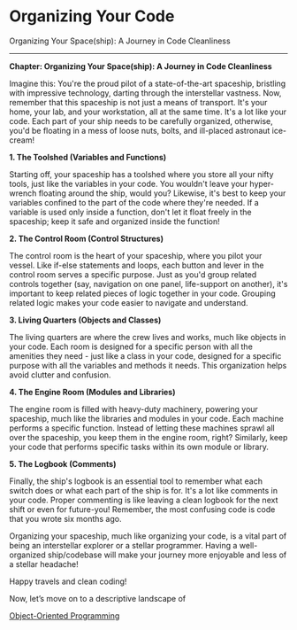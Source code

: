 # Organizing Your Code

Organizing Your Space(ship): A Journey in Code Cleanliness

---

**Chapter: Organizing Your Space(ship): A Journey in Code Cleanliness**

Imagine this: You're the proud pilot of a state-of-the-art spaceship, bristling with impressive technology, darting through the interstellar vastness. Now, remember that this spaceship is not just a means of transport. It's your home, your lab, and your workstation, all at the same time. It's a lot like your code. Each part of your ship needs to be carefully organized, otherwise, you'd be floating in a mess of loose nuts, bolts, and ill-placed astronaut ice-cream!

**1. The Toolshed (Variables and Functions)**

Starting off, your spaceship has a toolshed where you store all your nifty tools, just like the variables in your code. You wouldn't leave your hyper-wrench floating around the ship, would you? Likewise, it's best to keep your variables confined to the part of the code where they're needed. If a variable is used only inside a function, don't let it float freely in the spaceship; keep it safe and organized inside the function!

**2. The Control Room (Control Structures)**

The control room is the heart of your spaceship, where you pilot your vessel. Like if-else statements and loops, each button and lever in the control room serves a specific purpose. Just as you'd group related controls together (say, navigation on one panel, life-support on another), it's important to keep related pieces of logic together in your code. Grouping related logic makes your code easier to navigate and understand.

**3. Living Quarters (Objects and Classes)**

The living quarters are where the crew lives and works, much like objects in your code. Each room is designed for a specific person with all the amenities they need - just like a class in your code, designed for a specific purpose with all the variables and methods it needs. This organization helps avoid clutter and confusion.

**4. The Engine Room (Modules and Libraries)**

The engine room is filled with heavy-duty machinery, powering your spaceship, much like the libraries and modules in your code. Each machine performs a specific function. Instead of letting these machines sprawl all over the spaceship, you keep them in the engine room, right? Similarly, keep your code that performs specific tasks within its own module or library.

**5. The Logbook (Comments)**

Finally, the ship's logbook is an essential tool to remember what each switch does or what each part of the ship is for. It's a lot like comments in your code. Proper commenting is like leaving a clean logbook for the next shift or even for future-you! Remember, the most confusing code is code that you wrote six months ago.

Organizing your spaceship, much like organizing your code, is a vital part of being an interstellar explorer or a stellar programmer. Having a well-organized ship/codebase will make your journey more enjoyable and less of a stellar headache!

Happy travels and clean coding!

Now, let’s move on to a descriptive landscape of

[Object-Oriented Programming](../object_oriented_programming.md)
